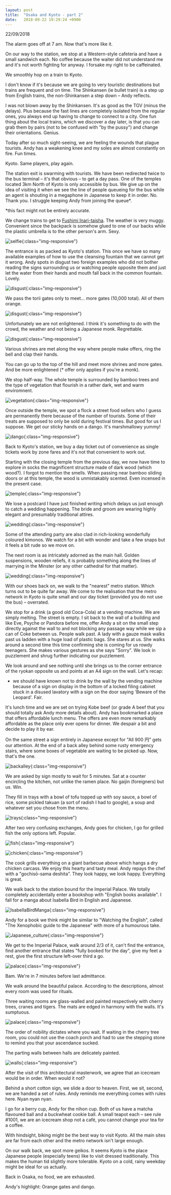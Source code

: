 ```yaml
---
layout: post
title:  "Osaka and Kyoto - part 2"
date:   2018-09-22 19:29:24 +0900
---
```


22/09/2018

The alarm goes off at 7 am. Now that's more like it. 

On our way to the station, we stop at a Western-style cafeteria and have a small sandwich each.
No coffee because the waiter did not understand me and it's not worth fighting for anyway.
I forsake my right to be caffeinated.

We smoothly hop on a train to Kyoto.

I don't know if it's because we are going to very touristic destinations but trains are frequent and on time.
The Shinkansen (ie bullet train) is a step up from English trains, the non-Shinkansen a step down – Andy reflects.

I was not blown away by the Shinkansen. It's as good as the TGV (minus the delays).
Plus because the fast lines are completely isolated from the regular ones, you always end up having to change to connect to a city. 
One fun thing about the local trains, which we discover a day later, is that you can grab them by pairs (not to be confused with "by the pussy") and change their orientations. Genius.

Today after so much sight-seeing, we are feeling the wounds that plague tourists. Andy has a weakening knee and my soles are almost constantly on fire. Fun times.

Kyoto. Same players, play again.

The station exit is swarming with tourists.
We have been redirected twice to the bus terminal – it's that obvious – to get a day pass.
One of the temples located 3km North of Kyoto is only accessible by bus.
We give up on the idea of visiting it when we see the line of people queueing for the bus while an agent is shouting in a megaphone in Japanese to keep it in order. No. Thank you.
I struggle keeping Andy from joining the queue*.

*this fact might not be entirely accurate.


We change trains to get to [Fushimi Inari-taisha](https://en.wikipedia.org/wiki/Fushimi_Inari-taisha). The weather is very muggy. Convenient since the backpack is somehow glued to one of our backs while the plastic umbrella is to the other person's arm. Sexy.

![selfie]({{site.baseurl}}assets/File79.jpg){:class="img-responsive"}

The entrance is as packed as Kyoto's station.
This once we have so many available examples of how to use the cleansing fountain that we cannot get it wrong.
Andy spots in disgust two foreign examples who did not bother reading the signs surrounding us or watching people opposite them and just let the water from their hands and mouth fall back in the common fountain. Lovely.

![disgust]({{site.baseurl}}assets/File61.jpg){:class="img-responsive"}

We pass the torii gates only to meet... more gates (10,000 total). All of them orange.

![disgust]({{site.baseurl}}assets/File62.jpg){:class="img-responsive"}

Unfortunately we are not enlightened. I think it's something to do with the crowd, the weather and not being a Japanese monk. Regrettable.

![disgust]({{site.baseurl}}assets/File64.jpg){:class="img-responsive"}

Various shrines are met along the way where people make offers, ring the bell and clap their hands.

You can go up to the top of the hill and meet more shrines and more gates. And be more enlightened (* offer only applies if you're a monk).

We stop half-way. The whole temple is surrounded by bamboo trees and the type of vegetation that flourish in a rather dark, wet and warm enviromnent.

![vegetation]({{site.baseurl}}assets/File63.jpg){:class="img-responsive"}

Once outside the temple, we spot a flock a street food sellers who I guess are permanently there because of the number of tourists. Some of their treats are supposed to only be sold during festival times. But good for us I suppose. We get our sticky hands on a dango. It's marshmallowy yummy!

![dango]({{site.baseurl}}assets/File65.jpg){:class="img-responsive"}

Back to Kyoto's station, we buy a day ticket out of convenience as single tickets work by zone fares and it's not that convenient to work out. 

Starting with the closing temple from the previous day, we now have time to explore in socks the magnificent structure made of dark wood (which wood?). I forgot to mention the smells. When passing near bamboo sliding doors or at this temple, the wood is unmistakably scented. Even incensed in the present case.

![temple]({{site.baseurl}}assets/File66.jpg){:class="img-responsive"}

We lose a postcard I have just finished writing which delays us just enough to catch a wedding happening.
The bride and groom are wearing highly elegant and presumably traditional attires.

![wedding]({{site.baseurl}}assets/File67.jpg){:class="img-responsive"}

Some of the attending party are also clad in rich-looking wonderfully coloured kimonos.
We watch for a bit with wonder and take a few snaps but it feels a bit rude so we move on.

The next room is as intricately adorned as the main hall. Golden suspensions, wooden reliefs, it is probably something along the lines of marrying in the Minster (or any other cathedral for that matter). 

![wedding]({{site.baseurl}}assets/File68.jpg){:class="img-responsive"}

With our shoes back on, we walk to the "nearest" metro station. Which turns out to be quite far away.
We come to the realisation that the metro network in Kyoto is quite small and our day ticket (provided you do not use the bus) – overrated. 

We stop for a drink (a good old Coca-Cola) at a vending machine. We are simply melting. 
The street is empty. I sit back to the wall of a building and like Eve, Psyche or Pandora before me, offer Andy a sit on the small step directly against the wall to and not blocking any passage way while we sip a can of Coke between us. People walk past.
A lady with a gauze mask walks past us ladden with a huge load of plastic bags. She stares at us.
She walks around a second time this time confirming she is coming for us rowdy teenagers.
She makes various gestures as she says "Sorry". We look in puzzlement and shrug further indicating our puzzlement.

We look around and see nothing until she brings us to the corner entrance of the ryokan opposite us and points at an A4 sign on the wall. Let's recap:
* we should have known not to drink by the wall by the vending machine because of a sign on display in the bottom of a locked filing cabinet stuck in a disused lavatory with a sign on the door saying 'Beware of the Leopard'. Fair.

It's lunch time and we are set on trying Kobe beef (or grade A beef that you should totally ask Andy more details about). Andy has bookmarked a place that offers affordable lunch menu. The offers are even more remarkably affordable as the place only ever opens for dinner. We despair a bit and decide to play it by ear.

On the same street a sign entirely in Japanese except for "All 900 円" gets our attention. 
At the end of a back alley behind some rusty emergency stairs, where some boxes of vegetable are waiting to be picked up. Now, that's the one.

![backalley]({{site.baseurl}}assets/File73.jpg){:class="img-responsive"}

We are asked by sign mostly to wait for 5 minutes. Sat at a counter encircling the kitchen, not unlike the ramen place. No gaijin (foreigners) but us. Win. 

They fill in trays with a bowl of tofu topped up with soy sauce, a bowl of rice, some pickled takuan (a sort of radish I had to google), a soup and whatever set you chose from the menu.

![trays]({{site.baseurl}}assets/File69.jpg){:class="img-responsive"}

After two very confusing exchanges, Andy goes for chicken, I go for grilled fish the only options left.
Popular.

![fish]({{site.baseurl}}assets/File70.jpg){:class="img-responsive"}

![chicken]({{site.baseurl}}assets/File71.jpg){:class="img-responsive"}

The cook grills everything on a giant barbecue above which hangs a dry chicken carcass.
We enjoy this hearty and tasty meal. Andy repays the chef with a "gochisō-sama deshita".
They look happy, we look happy. Everything is great.

We walk back to the station bound for the Imperial Palace.
We totally completely accidentally enter a bookshop with "English books available".
I fall for a manga about Isabella Bird in English and Japanese.

![IsabellaBirdManga](https://f01.mrcdn.info/file/mrportal/h/b/f/8/fs.3zlZxedo.jpg){:class="img-responsive"}

Andy for a book we think might be similar to "Watching the English", called "The Xenophobic guide to the Japanese" with more of a humourous take.

![Japanese_culture](http://t2.gstatic.com/images?q=tbn:ANd9GcRSrupNc1EOyYgsFinOEkd4HVQRi2FsvflPdOEy689VJrxOAv5E){:class="img-responsive"}

We get to the Imperial Palace, walk around 2/3 of it, can't find the entrance, find another entrance that states "fully booked for the day", give my feet a rest, give the first structure left-over third a go.

![palace]({{site.baseurl}}assets/File74.jpg){:class="img-responsive"}

 Bam. We're in 7 minutes before last admittance. 

 We walk around the beautiful palace. According to the descriptions, almost every room was used for rituals.

 Three waiting rooms are glass-walled and painted respectively with cherry trees, cranes and tigers.
 The mats are edged in harmony with the walls. It's sumptuous.

 ![palace]({{site.baseurl}}assets/File75.jpg){:class="img-responsive"}

 The order of nobility dictates where you wait. If waiting in the cherry tree room, you could not use the coach porch and had to use the stepping stone to remind you that your ascendance sucked.

 The parting walls between halls are delicately painted.

 ![walls]({{site.baseurl}}assets/File76.jpg){:class="img-responsive"}

After the visit of this architectural masterwork, we agree that an icecream would be in order.
When would it not?

Behind a short cotton sign, we slide a door to heaven. First, we sit, second, we are handed a set of rules. 
Andy reminds me everything comes with rules here. Nyan nyan nyan.

I go for a berry cup, Andy for the nihon cup. Both of us have a matcha flavoured ball and a buckwheat cookie ball.
A small teapot each – see rule #1001, we are an icecream shop not a café, you cannot change your tea for a coffee.

With hindsight, biking might be the best way to visit Kyoto. All the main sites are far from each other and the metro network isn't large enough.

On our walk back, we spot more geikos. It seems Kyoto is the place Japanese people (especially teens) like to visit dressed traditionally. This makes the human tid slightly more tolerable. 
Kyoto on a cold, rainy weekday might be ideal for us actually.

Back in Osaka, no food, we are exhausted.

Andy's highlight: Orange gates and dango.
